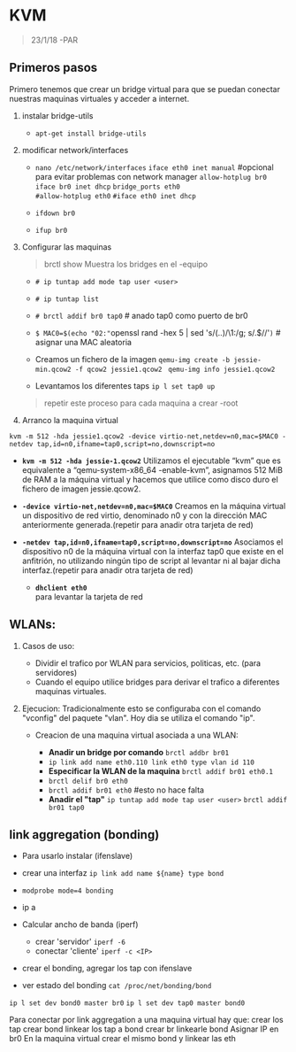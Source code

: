 # KVM
> 23/1/18 -PAR

## Primeros pasos
	
Primero tenemos que crear un bridge virtual para que se puedan conectar nuestras maquinas virtuales y acceder a internet.

1. instalar bridge-utils

	* `apt-get install bridge-utils`

2. modificar network/interfaces

	* `nano /etc/network/interfaces`
		`iface eth0 inet manual`	#opcional para evitar problemas con network manager
		`allow-hotplug br0`
		`iface br0 inet dhcp`
		`bridge_ports eth0`			
		`#allow-hotplug eth0`
		`#iface eth0 inet dhcp`
	
	* `ifdown br0`
	* `ifup br0`

3. Configurar las maquinas

	> brctl show Muestra los bridges en el -equipo

	* `# ip tuntap add mode tap user <user>`
	* `# ip tuntap list`
	* `# brctl addif br0 tap0`	# anado tap0 como puerto de br0
	* `$ MAC0=$(echo "02:"`openssl rand -hex 5 | sed 's/\(..\)/\1:/g; s/.$//'`)`	# asignar una MAC aleatoria

	* Creamos un fichero de la imagen
		`qemu-img create -b jessie-min.qcow2 -f qcow2 jessie1.qcow2 `
		`qemu-img info jessie1.qcow2`
	
	* Levantamos los diferentes taps
		`ip l set tap0 up`	
	> repetir este proceso para cada maquina a crear  -root


4. Arranco la maquina virtual

```kvm -m 512 -hda jessie1.qcow2 -device virtio-net,netdev=n0,mac=$MAC0 -netdev tap,id=n0,ifname=tap0,script=no,downscript=no```
	
* **`kvm -m 512 -hda jessie-1.qcow2`**
	 Utilizamos el ejecutable “kvm” que es equivalente a “qemu-system-x86_64 -enable-kvm”, asignamos 512 MiB de RAM a la máquina virtual y hacemos que utilice como disco duro el fichero de imagen jessie.qcow2.
	
* **`-device virtio-net,netdev=n0,mac=$MAC0`**
	 Creamos en la máquina virtual un dispositivo de red virtio, denominado n0 y con la dirección MAC anteriormente generada.(repetir para anadir otra tarjeta de red)
	
* **`-netdev tap,id=n0,ifname=tap0,script=no,downscript=no`**
	 Asociamos el dispositivo n0 de la máquina virtual con la interfaz tap0 que existe en el anfitrión, no utilizando ningún tipo de script al levantar ni al bajar dicha interfaz.(repetir para anadir otra tarjeta de red)

	* **`dhclient eth0`**	
	  para levantar la tarjeta de red


## WLANs:
	
1. Casos de uso:
	* Dividir el trafico por WLAN para servicios, politicas, etc. (para servidores)	
	* Cuando el equipo utilice bridges para derivar el trafico a diferentes maquinas virtuales.

2. Ejecucion:
	Tradicionalmente esto se configuraba con el comando "vconfig" del paquete "vlan". Hoy dia se utiliza el comando "ip".

	* Creacion de una maquina virtual asociada a una WLAN:
	
		* **Anadir un bridge por comando** `brctl addbr br01`
		* `ip link add name eth0.110 link eth0 type vlan id 110`
		* **Especificar la WLAN de la maquina** `brctl addif br01 eth0.1` 
		* `brctl delif br0 eth0`
		* `brctl addif br01 eth0` #esto no hace falta
		* **Anadir el "tap"** `ip tuntap add mode tap user <user>` `brctl addif br01 tap0`

## link aggregation (bonding)

* Para usarlo instalar (ifenslave)
* crear una interfaz `ip link add name ${name} type bond`
* `modprobe mode=4 bonding`
* ip a 
* Calcular ancho de banda (iperf)
	* crear 'servidor' `iperf -6`
	* conectar 'cliente' `iperf -c <IP>`

* crear el bonding, agregar los tap con ifenslave
* ver estado del bonding `cat /proc/net/bonding/bond`

`ip l set dev bond0 master br0`
`ip l set dev tap0 master bond0`


Para conectar por link aggregation a una maquina virtual hay que: crear los tap
crear bond
linkear los tap a bond
crear br 
linkearle bond
Asignar IP en br0
En la maquina virtual crear el mismo bond y linkear las eth

